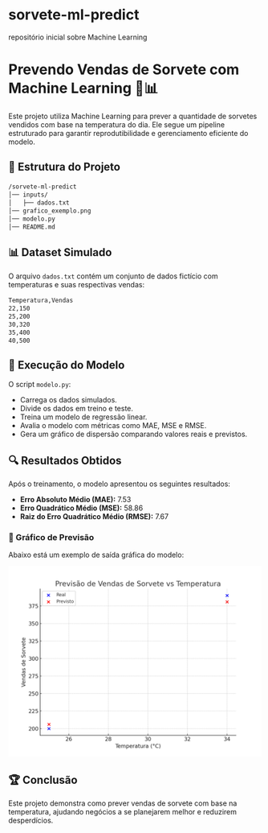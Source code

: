 # sorvete-ml-predict
repositório inicial sobre Machine Learning

# Prevendo Vendas de Sorvete com Machine Learning 🍦📊

Este projeto utiliza Machine Learning para prever a quantidade de sorvetes vendidos com base na temperatura do dia. Ele segue um pipeline estruturado para garantir reprodutibilidade e gerenciamento eficiente do modelo.

## 📂 Estrutura do Projeto
```
/sorvete-ml-predict
│── inputs/
│   ├── dados.txt
│── grafico_exemplo.png
│── modelo.py
│── README.md
```

## 📊 Dataset Simulado
O arquivo `dados.txt` contém um conjunto de dados fictício com temperaturas e suas respectivas vendas:
```
Temperatura,Vendas
22,150
25,200
30,320
35,400
40,500
```

## 🚀 Execução do Modelo
O script `modelo.py`:
- Carrega os dados simulados.
- Divide os dados em treino e teste.
- Treina um modelo de regressão linear.
- Avalia o modelo com métricas como MAE, MSE e RMSE.
- Gera um gráfico de dispersão comparando valores reais e previstos.

## 🔍 Resultados Obtidos
Após o treinamento, o modelo apresentou os seguintes resultados:
- **Erro Absoluto Médio (MAE):** 7.53
- **Erro Quadrático Médio (MSE):** 58.86
- **Raiz do Erro Quadrático Médio (RMSE):** 7.67

### 📸 Gráfico de Previsão
Abaixo está um exemplo de saída gráfica do modelo:

![Gráfico de Previsão](grafico_exemplo.png)

## 🏆 Conclusão
Este projeto demonstra como prever vendas de sorvete com base na temperatura, ajudando negócios a se planejarem melhor e reduzirem desperdícios.

